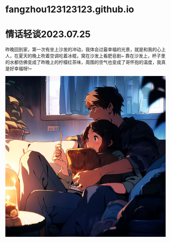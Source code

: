 # fangzhou123123123.github.io
<!DOCTYPE html>
<html>
<head>
    <title>我的网页</title>
</head>
<body>
    <h1>情话轻谈2023.07.25</h1>
    <p>昨晚回到家，第一次有坐上沙发的冲动，我体会过最幸福的光景，就是和我的心上人，在夏天的晚上吹着空调吃着冰棍，窝在沙发上看肥皂剧~
靠在沙发上，杯子里的水都仿佛变成了昨晚上的柠檬红茶味，周围的空气也变成了哥怀抱的温度，我真是好幸福呀!~
</p>
    <img src="fangzhou_Couples_cuddling_on_the_couch_eating_ice_cream_watchi_1884e111-9107-43f6-8753-8a2e2ae80dcc.jpg" alt="我的图片">
</body>
</html>

